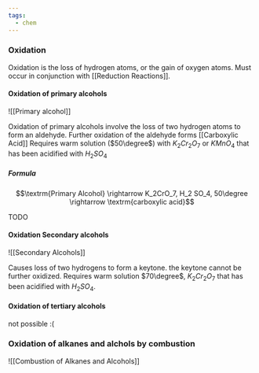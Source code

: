 ```yaml
---
tags:
  - chem
---
```

### Oxidation
Oxidation is the loss of hydrogen atoms, or the gain of oxygen atoms. Must occur in conjunction with [[Reduction Reactions]]. 

#### Oxidation of primary alcohols
![[Primary alcohol]]

Oxidation of primary alcohols involve the loss of two hydrogen atoms to form an aldehyde. 
Further oxidation of the aldehyde forms [[Carboxylic Acid]]
Requires warm solution ($50\degree$) with $K_2Cr_2O_7$ or $KMnO_4$ that has been acidified with $H_2 SO_4$ 
##### Formula 
$$\textrm{Primary Alcohol} \rightarrow K_2CrO_7, H_2 SO_4, 50\degree \rightarrow \textrm{carboxylic acid}$$

TODO

#### Oxidation Secondary alcohols
![[Secondary Alcohols]]

Causes loss of two hydrogens to form a keytone. the keytone cannot be further oxidized. 
Requires warm solution $70\degree$, $K_2Cr_2O_7$ that has been acidified with $H_2SO_4$. 


#### Oxidation of tertiary alcohols
not possible :(


### Oxidation of alkanes and alchols by combustion
![[Combustion of Alkanes and Alcohols]]

